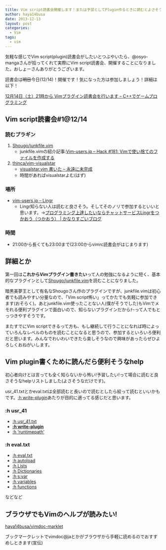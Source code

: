 ```yaml
---
title: Vim script読書会開催します！または予習としてPlugin作るときに読むとよさそうなhelpのリストメモった
author: haya14busa
date: 2013-12-13
layout: post
categories:
  - Vim
tags:
  - vim
---
```

気軽な感じでVim script(plugin)読書会がしたいとつぶやいたら、@osyo-mangaさんが拾ってくれて実際にVim script読書会、開催することになりました。おしょーさんありがとうございます。

読書会は<s>明日</s>今日(12/14)！開催です！気になった方は参加しましょう！詳細は以下！

[12月14日（土）21時から Vimプラグイン読書会を行います &#8211; C++でゲームプログラミング][1]

## Vim script読書会#1@12/14

### 読むプラギン

1.  [Shougo/junkfile.vim][2] 
    *   junkfile.vimの紹介記事:[Vim-users.jp &#8211; Hack #181: Vimで使い捨てのファイルを作成する][3]
2.  [thinca/vim-visualstar][4] 
    *   [visualstar.vim 書いた &#8211; 永遠に未完成][5]
    *   時間があればvisualstarよむ(はず)

### 場所

*   [vim-users.jp – Lingr][6] 
    *   Lingr知らない人は読むと良さそう。そしてそのノリで参加するといいと思います。->[プログラミング上達したいならチャットサービスLingrをつかおう（つかおう） | かなりすごいブログ][7]

### 時間

*   21:00から長くても23:00まで(23:00からvimrc読書会がはじまります)

## 詳細とか

第一回は**これからVimプラグイン書きたい**って人の勉強になるように短く、基本的なプラグインとして[Shougo/junkfile.vim][2]を読むことになりました。

暗黒美夢王として有名なShougoさん作のプラグインですが、junkfile.vimは初心者でも読みやすい分量なので、「Vim script怖い」ってかたでも気軽に参加できます(おそらく)。あとjunkfile.vim使ったことない人(僕がそうでした)もVimでメモれる便利プラグインで面白いので、知らないプラグインだからﾅｰって人でもとっつきやすそうです。

またすでにVim scriptできるって方も、もし継続して行うことになれば時によっていろんなレベルのものを読むことになると思うので、参加するといろいろ便利だと思います。みんなでわいわいできたら楽しそうなので興味があったらぜひよろしくおねがいします。

## Vim plugin書くために読んだら便利そうなhelp

初心者向けとは言っても全く知らないから怖い!予習したい!って場合に読むと良さそうなhelpリストしました(よさそうなだけです)。

usr_41.txtとかeval.txtは全部読むと長いので読むとしたら絞って読むといいかもです。[:h write-plugin][8]あたりが目的に適ってる感じだと思います。

### :h usr_41

*   [:h usr_41.txt][9]
*   **[:h write-plugin][8]**
*   [:h &#8216;runtimepath&#8217;][10]

### :h eval.txt

*   [:h eval.txt][11]
*   [:h autoload][12]
*   [:h Lists][13]
*   [:h Dictionaries][14]
*   [:h s:var][15]
*   [:h variables][16]
*   [:h functions][17]

などなど

## ブラウザでもVimのヘルプが読みたい!

[haya14busa/vimdoc-marklet][18]

ブックマークレットでvimdoc@jaとかがブラウザから手軽に読めるのでおすすめしときます(宣伝)

 [1]: http://d.hatena.ne.jp/osyo-manga/20131208/1386432636
 [2]: https://github.com/Shougo/junkfile.vim
 [3]: http://vim-users.jp/2010/11/hack181/
 [4]: https://github.com/thinca/vim-visualstar
 [5]: http://d.hatena.ne.jp/thinca/20091125/1259075486
 [6]: http://lingr.com/room/vim
 [7]: http://blog.supermomonga.com/articles/neta/lingr.html
 [8]: http://vim-jp.org/vimdoc-ja/usr_41.html#write-plugin
 [9]: http://vim-jp.org/vimdoc-ja/usr_41.html#usr_41.txt
 [10]: http://vim-jp.org/vimdoc-ja/options.html#%27runtimepath%27
 [11]: http://vim-jp.org/vimdoc-ja/eval.html#eval.txt
 [12]: http://vim-jp.org/vimdoc-ja/eval.html#autoload
 [13]: http://vim-jp.org/vimdoc-ja/eval.html#Lists
 [14]: http://vim-jp.org/vimdoc-ja/eval.html#Dictionaries
 [15]: http://vim-jp.org/vimdoc-ja/eval.html#s%3Avar
 [16]: http://vim-jp.org/vimdoc-ja/eval.html#variables
 [17]: http://vim-jp.org/vimdoc-ja/eval.html#functions
 [18]: https://github.com/haya14busa/vimdoc-marklet
